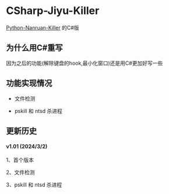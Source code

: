 # CSharp-Jiyu-Killer

[Python-Nanruan-Killer](https://github.com/zhouxuanyi-zxy/Python-Nanruan-Killer) 的C#版

## 为什么用C#重写

因为之后的功能(解除键盘的hook,最小化窗口)还是用C#更加好写一些

## 功能实现情况

+ 文件检测
 
+ pskill 和 ntsd 杀进程

## 更新历史

#### v1.01 (2024/3/2)

1、首个版本

2、文件检测
 
3、pskill 和 ntsd 杀进程